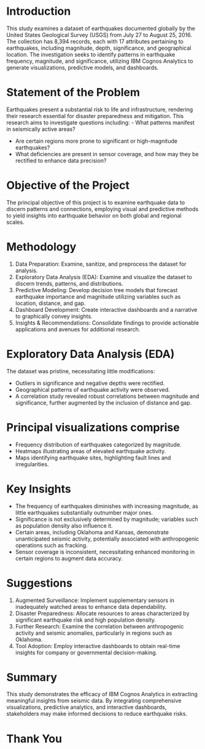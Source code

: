 # Introduction
This study examines a dataset of earthquakes documented globally by the United States Geological Survey (USGS) from July 27 to August 25, 2016. The collection has 8,394 records, each with 17 attributes pertaining to earthquakes, including magnitude, depth, significance, and geographical location. The investigation seeks to identify patterns in earthquake frequency, magnitude, and significance, utilizing IBM Cognos Analytics to generate visualizations, predictive models, and dashboards.

# Statement of the Problem
Earthquakes present a substantial risk to life and infrastructure, rendering their research essential for disaster preparedness and mitigation. This research aims to investigate questions including: - What patterns manifest in seismically active areas?
- Are certain regions more prone to significant or high-magnitude earthquakes?
- What deficiencies are present in sensor coverage, and how may they be rectified to enhance data precision?

# Objective of the Project
The principal objective of this project is to examine earthquake data to discern patterns and connections, employing visual and predictive methods to yield insights into earthquake behavior on both global and regional scales.

# Methodology
1. Data Preparation: Examine, sanitize, and preprocess the dataset for analysis.
2. Exploratory Data Analysis (EDA): Examine and visualize the dataset to discern trends, patterns, and distributions.
3. Predictive Modeling: Develop decision tree models that forecast earthquake importance and magnitude utilizing variables such as location, distance, and gap.
4. Dashboard Development: Create interactive dashboards and a narrative to graphically convey insights.
5. Insights & Recommendations: Consolidate findings to provide actionable applications and avenues for additional research.

# Exploratory Data Analysis (EDA)
The dataset was pristine, necessitating little modifications: 
- Outliers in significance and negative depths were rectified.
- Geographical patterns of earthquake activity were observed.
- A correlation study revealed robust correlations between magnitude and significance, further augmented by the inclusion of distance and gap.

# Principal visualizations comprise 
- Frequency distribution of earthquakes categorized by magnitude.
- Heatmaps illustrating areas of elevated earthquake activity.
- Maps identifying earthquake sites, highlighting fault lines and irregularities.

# Key Insights 
- The frequency of earthquakes diminishes with increasing magnitude, as little earthquakes substantially outnumber major ones.
- Significance is not exclusively determined by magnitude; variables such as population density also influence it.
- Certain areas, including Oklahoma and Kansas, demonstrate unanticipated seismic activity, potentially associated with anthropogenic operations such as fracking.
- Sensor coverage is inconsistent, necessitating enhanced monitoring in certain regions to augment data accuracy.

# Suggestions
1. Augmented Surveillance: Implement supplementary sensors in inadequately watched areas to enhance data dependability.
2. Disaster Preparedness: Allocate resources to areas characterized by significant earthquake risk and high population density.
3. Further Research: Examine the correlation between anthropogenic activity and seismic anomalies, particularly in regions such as Oklahoma.
4. Tool Adoption: Employ interactive dashboards to obtain real-time insights for company or governmental decision-making.

# Summary
This study demonstrates the efficacy of IBM Cognos Analytics in extracting meaningful insights from seismic data. By integrating comprehensive visualizations, predictive analytics, and interactive dashboards, stakeholders may make informed decisions to reduce earthquake risks.

# Thank You


